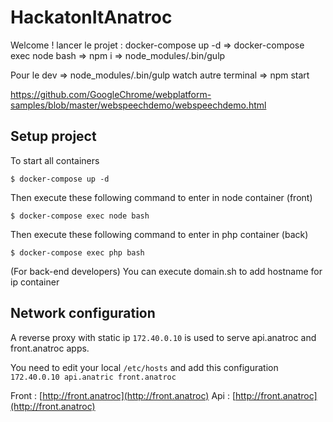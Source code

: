 # HackatonItAnatroc
Welcome !
lancer le projet :
docker-compose up -d
⇒  docker-compose exec node bash
⇒  npm i
⇒  node_modules/.bin/gulp

Pour le dev
⇒  node_modules/.bin/gulp watch
autre terminal
⇒  npm start

https://github.com/GoogleChrome/webplatform-samples/blob/master/webspeechdemo/webspeechdemo.html



## Setup project

To start all containers

`$ docker-compose up -d`

Then execute these following command to enter in node container (front)

`$ docker-compose exec node bash`

Then execute these following command to enter in php container (back)

`$ docker-compose exec php bash`

(For back-end developers)
You can execute domain.sh to add hostname for ip container

## Network configuration

A reverse proxy with static ip `172.40.0.10` is used to serve api.anatroc and front.anatroc apps.

You need to edit your local `/etc/hosts` and add this configuration `172.40.0.10 api.anatric front.anatroc`

Front : [http://front.anatroc](http://front.anatroc)
Api : [http://front.anatroc](http://front.anatroc)
